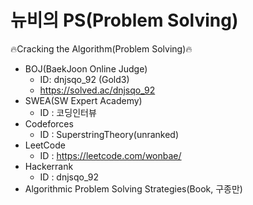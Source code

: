# 뉴비의 PS(Problem Solving)
🔥Cracking the Algorithm(Problem Solving)🔥

- BOJ(BaekJoon Online Judge)
  - ID: dnjsqo_92 (Gold3)
  - https://solved.ac/dnjsqo_92
- SWEA(SW Expert Academy)
  - ID : 코딩인터뷰
- Codeforces
  - ID : SuperstringTheory(unranked)
- LeetCode
  - ID : https://leetcode.com/wonbae/
- Hackerrank
  - ID : dnjsqo_92
- Algorithmic Problem Solving Strategies(Book, 구종만)


